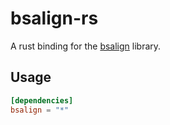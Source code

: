# bsalign-rs

A rust binding for the [bsalign](https://github.com/ruanjue/bsalign) library.

## Usage

```toml
[dependencies]
bsalign = "*"
```
